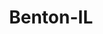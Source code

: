 ---
title: Benton-IL
slug: benton-il
f_state:
- cms/state/illinois.md
f_locations:
- cms/payday-loan/cash-store-8507.md
- cms/payday-loan/cash-store-limited-8708.md
- cms/payday-loan/pay-day-cash-23509.md
- cms/payday-loan/pay-day-cash-23511.md
- cms/payday-loan/pay-day-cash-23512.md
- cms/payday-loan/th-e-cash-store-27306.md
updated-on: '2024-05-30T13:41:28.615Z'
created-on: '2024-05-30T13:41:28.615Z'
published-on: '2024-05-30T13:54:32.469Z'
f_city: Benton
layout: '[city].html'
tags: city
---